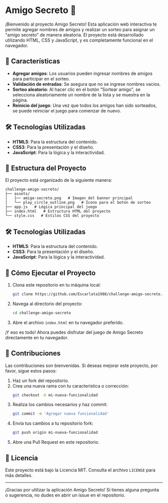 # Amigo Secreto 🎁

¡Bienvenido al proyecto Amigo Secreto! Esta aplicación web interactiva te permite agregar nombres de amigos y realizar un sorteo para asignar un "amigo secreto" de manera aleatoria. El proyecto está desarrollado utilizando HTML, CSS y JavaScript, y es completamente funcional en el navegador.

## 🚀 Características

- **Agregar amigos**: Los usuarios pueden ingresar nombres de amigos para participar en el sorteo.
- **Validación de entradas**: Se asegura que no se ingrese nombres vacios.
- **Sorteo aleatorio**: Al hacer clic en el botón "Sortear amigo", se selecciona aleatoriamente un nombre de la lista y se muestra en la página.
- **Reinicio del juego**: Una vez que todos los amigos han sido sorteados, se puede reiniciar el juego para comenzar de nuevo.


## 🛠️ Tecnologías Utilizadas

- **HTML5**: Para la estructura del contenido.
- **CSS3**: Para la presentación y el diseño.
- **JavaScript**: Para la lógica y la interactividad.

## 📂 Estructura del Proyecto

El proyecto está organizado de la siguiente manera:

```
challenge-amigo-secreto/
├── assets/
│   ├── amigo-secreto.png   # Imagen del banner principal
│   └── play_circle_outline.png   # Ícono para el botón de sorteo
├── app.js   # Lógica principal del juego
├── index.html   # Estructura HTML del proyecto
└── style.css   # Estilos CSS del proyecto
```

## 🛠️ Tecnologías Utilizadas

- **HTML5**: Para la estructura del contenido.
- **CSS3**: Para la presentación y el diseño.
- **JavaScript**: Para la lógica y la interactividad.

## 📄 Cómo Ejecutar el Proyecto

1. Clona este repositorio en tu máquina local:
   ```bash
   git clone https://github.com/Escarlata1988/challenge-amigo-secreto.git
   ```
2. Navega al directorio del proyecto:
   ```bash
   cd challenge-amigo-secreto
   ```
3. Abre el archivo `index.html` en tu navegador preferido.

¡Y eso es todo! Ahora puedes disfrutar del juego de Amigo Secreto directamente en tu navegador.

## 🤝 Contribuciones

Las contribuciones son bienvenidas. Si deseas mejorar este proyecto, por favor, sigue estos pasos:

1. Haz un fork del repositorio.
2. Crea una nueva rama con tu característica o corrección:  
   ```bash
   git checkout -b mi-nueva-funcionalidad
   ```
3. Realiza los cambios necesarios y haz commit:  
   ```bash
   git commit -m 'Agregar nueva funcionalidad'
   ```
4. Envía tus cambios a tu repositorio fork:  
   ```bash
   git push origin mi-nueva-funcionalidad
   ```
5. Abre una Pull Request en este repositorio.

## 📜 Licencia

Este proyecto está bajo la Licencia MIT. Consulta el archivo `LICENSE` para más detalles.

---

¡Gracias por utilizar la aplicación Amigo Secreto! Si tienes alguna pregunta o sugerencia, no dudes en abrir un issue en el repositorio.
